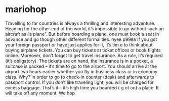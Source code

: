 # mariohop
Travelling to far countries is always a thrilling and interesting adventure. Heading for the other end of the world, it’s impossible to go without such an aircraft as “a plane”. But before boarding a plane, one must book a seat in advance and go though other different formalities.
пуев р99вв
If you got your foreign passport or have just applies for it, it’s tim
e to think about buying airplane tickets. You can buy tickets at ticket offices or book
flights online. Moreover, don’t forget to get travel insurance. As a rule, it’s required (it’s obligatory).
The tickets are on hand, the insurance is in a pocket, a suitcase is packed – it’s time to go to the airport.
You should arrive at the airport two hours earlier whether you fly in business class or in economy class. Why? In order to go to check-in counter (desk) and afterwards
to passport control. If you don’t like traveling light, you will be charged for excess baggage.
Thst’s it – it’s high time you boarded ( g
ot on) a place. It will take off any moment. We hop
